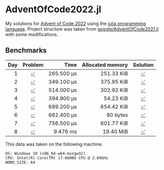 # AdventOfCode2022.jl
My solutions for [Advent of Code 2022](https://adventofcode.com/2022/) using the [julia programming language](https://julialang.org/).
Project structure was taken from [goggle/AdventOfCode2021.jl](https://github.com/goggle/AdventOfCode2021.jl) with some modifications.

## Benchmarks
| Day | Problem | Time | Allocated memory | Solution |
|----:|:-------:|-----:|-----------------:|:-----------:|
| 1 | [:white_check_mark:](https://adventofcode.com/2022/day/1) | 265.500 μs | 251.33 KiB | [:white_check_mark:](https://github.com/electronsandstuff/AdventOfCode2022/blob/master/src/day01.jl) |
| 2 | [:white_check_mark:](https://adventofcode.com/2022/day/2) | 349.100 μs | 375.95 KiB | [:white_check_mark:](https://github.com/electronsandstuff/AdventOfCode2022/blob/master/src/day02.jl) |
| 3 | [:white_check_mark:](https://adventofcode.com/2022/day/3) | 514.000 μs | 302.92 KiB | [:white_check_mark:](https://github.com/electronsandstuff/AdventOfCode2022/blob/master/src/day03.jl) |
| 4 | [:white_check_mark:](https://adventofcode.com/2022/day/4) | 394.900 μs | 54.23 KiB | [:white_check_mark:](https://github.com/electronsandstuff/AdventOfCode2022/blob/master/src/day04.jl) |
| 5 | [:white_check_mark:](https://adventofcode.com/2022/day/5) | 689.200 μs | 654.42 KiB | [:white_check_mark:](https://github.com/electronsandstuff/AdventOfCode2022/blob/master/src/day05.jl) |
| 6 | [:white_check_mark:](https://adventofcode.com/2022/day/6) | 662.400 μs | 80 bytes | [:white_check_mark:](https://github.com/electronsandstuff/AdventOfCode2022/blob/master/src/day06.jl) |
| 7 | [:white_check_mark:](https://adventofcode.com/2022/day/7) | 756.500 μs | 601.77 KiB | [:white_check_mark:](https://github.com/electronsandstuff/AdventOfCode2022/blob/master/src/day07.jl) |
| 8 | [:white_check_mark:](https://adventofcode.com/2022/day/8) | 9.476 ms | 19.40 MiB | [:white_check_mark:](https://github.com/electronsandstuff/AdventOfCode2022/blob/master/src/day08.jl) |

This data was taken on the following machine.
```
OS: Windows 10 (x86_64-w64-mingw32)
CPU: Intel(R) Core(TM) i7-6600U CPU @ 2.60GHz
WORD_SIZE: 64
```